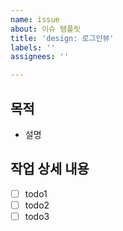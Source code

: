 ```yaml
---
name: issue
about: 이슈 템플릿
title: 'design: 로그인뷰'
labels: ''
assignees: ''

---
```


## 목적

- 설명

## 작업 상세 내용

- [ ] todo1
- [ ] todo2
- [ ] todo3
